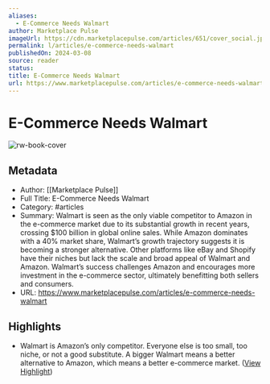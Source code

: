 ```yaml
---
aliases:
  - E-Commerce Needs Walmart
author: Marketplace Pulse
imageUrl: https://cdn.marketplacepulse.com/articles/651/cover_social.jpg
permalink: l/articles/e-commerce-needs-walmart
publishedOn: 2024-03-08
source: reader
status: 
title: E-Commerce Needs Walmart
url: https://www.marketplacepulse.com/articles/e-commerce-needs-walmart
---
```

# E-Commerce Needs Walmart

![rw-book-cover](https://cdn.marketplacepulse.com/articles/651/cover_social.jpg)

## Metadata

- Author: [[Marketplace Pulse]]
- Full Title: E-Commerce Needs Walmart
- Category: #articles
- Summary: Walmart is seen as the only viable competitor to Amazon in the e-commerce market due to its substantial growth in recent years, crossing $100 billion in global online sales. While Amazon dominates with a 40% market share, Walmart’s growth trajectory suggests it is becoming a stronger alternative. Other platforms like eBay and Shopify have their niches but lack the scale and broad appeal of Walmart and Amazon. Walmart’s success challenges Amazon and encourages more investment in the e-commerce sector, ultimately benefitting both sellers and consumers.
- URL: https://www.marketplacepulse.com/articles/e-commerce-needs-walmart

## Highlights

- Walmart is Amazon’s only competitor. Everyone else is too small, too niche, or not a good substitute. A bigger Walmart means a better alternative to Amazon, which means a better e-commerce market. ([View Highlight](https://read.readwise.io/read/01hv4mnd4vpj8tmqn2pyk33jmr))
